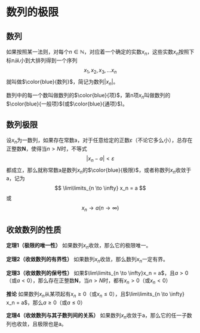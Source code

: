 # 数列的极限

## 数列

如果按照某一法则，对每个$n \in \mathbb N$，对应着一个确定的实数$x_n$，这些实数$x_n$按照下标n从小到大排列得到一个序列
$$
x_1,x_2,x_3,...x_n
$$
就叫做$\color{blue}{数列}$，简记为数列$|x_n|$。

数列中的每一个数叫做数列的$\color{blue}{项}$，第n项$x_n$叫做数列的$\color{blue}{一般项}$(或$\color{blue}{通项}$)。

## 数列极限

设${x_n}$为一数列，如果存在常数a，对于任意给定的正数$\varepsilon$（不论它多么小），总存在正整数**N**，使得当$n>N$时，不等式
$$
|x_n - a| < \varepsilon
$$
都成立，那么就称常数a是数列${x_n}$的$\color{blue}{极限}$，或者称数列${x_n}$收敛于a，记为
$$
\lim\limits_{n \to \infty} x_n = a
$$
或
$$
x_n \to a (n \to \infty)
$$

## 收敛数列的性质

**定理1（极限的唯一性）** 如果数列${x_n}$收敛，那么它的极限唯一。

**定理2（收敛数列的有界性）** 如果数列${x_n}$收敛，那么数列${x_n}$一定有界。

**定理3（收敛数列的保号性）** 如果$\lim\limits_{n \to \infty}x_n = a$，且$a > 0$（或$a < 0$），那么存在正整数**N**，当$n>N$时，都有$x_n>0$（或$x_n<0$）

**推论** 如果数列${x_n}$从某项起有$x_n \ge 0$（或$x_n \le 0$），且$\lim\limits_{n \to \infty} x_n = a$，那么$a \ge 0$（或$a \le 0$）

**定理4（收敛数列与其子数列间的关系）** 如果数列${x_n}$收敛于a，那么它的任一子数列也收敛，且极限也是a。



